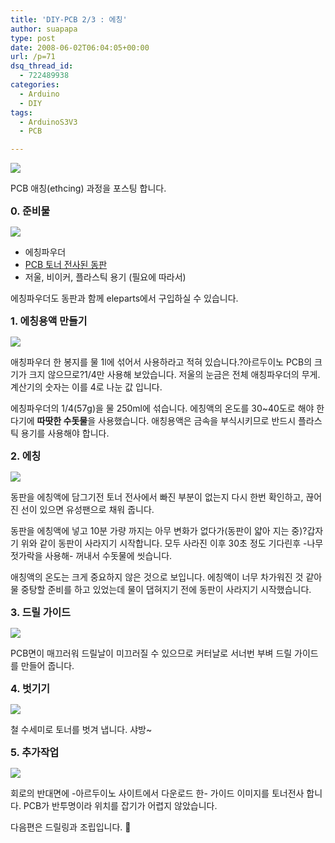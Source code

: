 ```yaml
---
title: 'DIY-PCB 2/3 : 에칭'
author: suapapa
type: post
date: 2008-06-02T06:04:05+00:00
url: /p=71
dsq_thread_id:
  - 722489938
categories:
  - Arduino
  - DIY
tags:
  - ArduinoS3V3
  - PCB

---
```

![](https://homin.dev/asset/blog/2008/06/pcb_naked_arduino.jpg")

PCB 애칭(ethcing) 과정을 포스팅 합니다.



**<span style="font-size: medium">0. 준비물</span>**

![](https://homin.dev/asset/blog/2008/06/pcb_etching_powder.jpg")

  * 에칭파우더
  * [PCB 토너 전사된 동판][1]
  * 저울, 비이커, 플라스틱 용기 (필요에 따라서)

에칭파우더도 동판과 함께 eleparts에서 구입하실 수 있습니다.

**<span style="font-size: medium">1. 에칭용액 만들기</span>**

![](https://homin.dev/asset/blog/2008/06/pcb_divide_powder.jpg")

애칭파우더 한 봉지를 물 1l에 섞어서 사용하라고 적혀 있습니다.?아르두이노 PCB의 크기가 크지 않으므로?1/4만 사용해 보았습니다. 저울의 눈금은 전체 애칭파우더의 무게. 계산기의 숫자는 이를 4로 나눈 값 입니다.

에칭파우더의 1/4(57g)을 물 250ml에 섞습니다. 에칭액의 온도를 30~40도로 해야 한다기에 **따땃한 수돗물**을 사용했습니다. 애칭용액은 금속을 부식시키므로 반드시 플라스틱 용기를 사용해야 합니다.

**<span style="font-size: medium">2. 에칭</span>**

![](https://homin.dev/asset/blog/2008/06/pcb_etching_on.jpg")

동판을 에칭액에 담그기전 토너 전사에서 빠진 부분이 없는지 다시 한번 확인하고, 끊어진 선이 있으면 유성팬으로 채워 줍니다.

동판을 에칭액에 넣고 10분 가량 까지는 아무 변화가 없다가(동판이 얇아 지는 중)?갑자기 위와 같이 동판이 사라지기 시작합니다. 모두 사라진 이후 30초 정도 기다린후 -나무젓가락을 사용해- 꺼내서 수돗물에 씻습니다.

애칭액의 온도는 크게 중요하지 않은 것으로 보입니다. 에칭액이 너무 차가워진 것 같아 물 중탕할 준비를 하고 있었는데 물이 댑혀지기 전에 동판이 사라지기 시작했습니다.

**<span style="font-size: medium">3. 드릴 가이드</span>**

![](https://homin.dev/asset/blog/2008/06/pcb_drill_guide.jpg")

PCB면이 매끄러워 드릴날이 미끄러질 수 있으므로 커터날로 서너번 부벼 드릴 가이드를 만들어 줍니다.

**<span style="font-size: medium">4. 벗기기</span>**

![](https://homin.dev/asset/blog/2008/06/pcb_pilling.jpg")

철 수세미로 토너를 벗겨 냅니다. 샤방~

**<span style="font-size: medium">5. 추가작업</span>**

![](https://homin.dev/asset/blog/2008/06/pcb_front_guide.jpg")

회로의 반대면에 -아르두이노 사이트에서 다운로드 한- 가이드 이미지를 토너전사 합니다. PCB가 반투명이라 위치를 잡기가 어렵지 않았습니다.

다음편은 드릴링과 조립입니다. 🙂

 [1]: https://homin.dev/blog/p=236